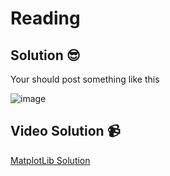 # Reading

## Solution 😎

Your should post something like this

![image](../../../assets/matplotLibSolucion.png)

## Video Solution 📹

[MatplotLib Solution](https://edpuzzle.com/assignments/637d8d841ac95640fd95a221/watch)


